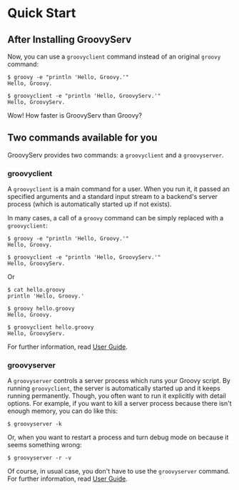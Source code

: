 # Quick Start

## After Installing GroovyServ

Now, you can use a `groovyclient` command instead of an original `groovy` command:

```
$ groovy -e "println 'Hello, Groovy.'"
Hello, Groovy.

$ groovyclient -e "println 'Hello, GroovyServ.'"
Hello, GroovyServ.
```

Wow! How faster is GroovyServ than Groovy?


## Two commands available for you

GroovyServ provides two commands: a `groovyclient` and a `groovyserver`.


### groovyclient

A `groovyclient` is a main command for a user.
When you run it, it passed an specified arguments and a standard input stream to a backend's server process (which is automatically started up if not exists).

In many cases, a call of a `groovy` command can be simply replaced with a `groovyclient`:

```
$ groovy -e "println 'Hello, Groovy.'"
Hello, Groovy.

$ groovyclient -e "println 'Hello, GroovyServ.'"
Hello, GroovyServ.
```

Or

```
$ cat hello.groovy
println 'Hello, Groovy.'

$ groovy hello.groovy
Hello, Groovy.

$ groovyclient hello.groovy
Hello, GroovyServ.
```

For further information, read [User Guide](./userguide.html).


### groovyserver

A `groovyserver` controls a server process which runs your Groovy script.
By running `groovyclient`, the server is automatically started up and it keeps running permanently.
Though, you often want to run it explicitly with detail options.
For example, if you want to kill a server process because there isn't enough memory, you can do like this:

```
$ groovyserver -k
```

Or, when you want to restart a process and turn debug mode on because it seems something wrong:

```
$ groovyserver -r -v
```

Of course, in usual case, you don't have to use the `groovyserver` command.
For further information, read [User Guide](./userguide.html).
